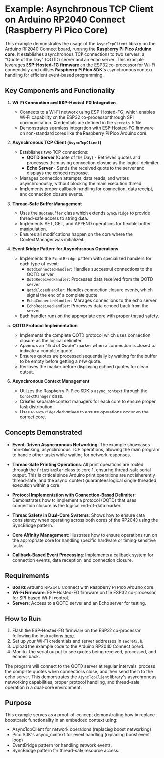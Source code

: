 Example: Asynchronous TCP Client on Arduino RP2040 Connect (Raspberry Pi Pico Core)
===================================================================================

This example demonstrates the usage of the `AsyncTcpClient` library on the Arduino RP2040 Connect board, running the **Raspberry Pi Pico Arduino core**. It establishes asynchronous TCP connections to two servers: a "Quote of the Day" (QOTD) server and an echo server. This example leverages **ESP-Hosted-FG firmware** on the ESP32 co-processor for Wi-Fi connectivity and utilises **Raspberry Pi Pico SDK**'s asynchronous context handling for efficient event-based programming.

Key Components and Functionality
--------------------------------

1.  **Wi-Fi Connection and ESP-Hosted-FG Integration**

    *   Connects to a Wi-Fi network using ESP-Hosted-FG, which enables Wi-Fi capability on the ESP32 co-processor through SPI communication. Credentials are defined in the `secrets.h` file.
    *   Demonstrates seamless integration with ESP-Hosted-FG firmware on non-standard cores like the Raspberry Pi Pico Arduino core.

2.  **Asynchronous TCP Client (`AsyncTcpClient`)**

    *   Establishes two TCP connections:
        *   **QOTD Server** (Quote of the Day) - Retrieves quotes and processes them using connection closure as the logical delimiter.
        *   **Echo Server** - Sends the received quote to the server and displays the echoed response.
    *   Manages connection attempts, data reads, and writes asynchronously, without blocking the main execution thread.
    *   Implements proper callback handling for connection, data receipt, and connection closure events.

3.  **Thread-Safe Buffer Management**

    *   Uses the `QuoteBuffer` class which extends `SyncBridge` to provide thread-safe access to string data.
    *   Implements SET, GET, and APPEND operations for flexible buffer manipulation.
    *   Ensures all modifications happen on the core where the ContextManager was initialized.

4.  **Event Bridge Pattern for Asynchronous Operations**

    *   Implements the `EventBridge` pattern with specialized handlers for each type of event:
        *   `QotdConnectedHandler`: Handles successful connections to the QOTD server
        *   `QotdReceivedHandler`: Processes data received from the QOTD server
        *   `QotdClosedHandler`: Handles connection closure events, which signal the end of a complete quote
        *   `EchoConnectedHandler`: Manages connections to the echo server
        *   `EchoReceivedHandler`: Processes data echoed back from the server
    *   Each handler runs on the appropriate core with proper thread safety.

5.  **QOTD Protocol Implementation**

    *   Implements the complete QOTD protocol which uses connection closure as the logical delimiter.
    *   Appends an "End of Quote" marker when a connection is closed to indicate a complete quote.
    *   Ensures quotes are processed sequentially by waiting for the buffer to be empty before getting a new quote.
    *   Removes the marker before displaying echoed quotes for clean output.

6.  **Asynchronous Context Management**

    *   Utilizes the Raspberry Pi Pico SDK's `async_context` through the `ContextManager` class.
    *   Creates separate context managers for each core to ensure proper task distribution.
    *   Uses `EventBridge` derivatives to ensure operations occur on the correct core.

Concepts Demonstrated
---------------------

*   **Event-Driven Asynchronous Networking**: The example showcases non-blocking, asynchronous TCP operations, allowing the main program to handle other tasks while waiting for network responses.

*   **Thread-Safe Printing Operations**: All print operations are routed through the `PrintHandler` class to core 1, ensuring thread-safe serial output. This is critical since Arduino print operations are not inherently thread-safe, and the async_context guarantees logical single-threaded execution within a core.

*   **Protocol Implementation with Connection-Based Delimiter**: Demonstrates how to implement a protocol (QOTD) that uses connection closure as the logical end-of-data marker.

*   **Thread Safety in Dual-Core Systems**: Shows how to ensure data consistency when operating across both cores of the RP2040 using the SyncBridge pattern.

*   **Core Affinity Management**: Illustrates how to ensure operations run on the appropriate core for handling specific hardware or timing-sensitive tasks.

*   **Callback-Based Event Processing**: Implements a callback system for connection events, data reception, and connection closure.

Requirements
------------

*   **Board**: Arduino RP2040 Connect with Raspberry Pi Pico Arduino core.
*   **Wi-Fi Firmware**: ESP-Hosted-FG firmware on the ESP32 co-processor, for SPI-based Wi-Fi control.
*   **Servers**: Access to a QOTD server and an Echo server for testing.

How to Run
----------

1.  Flash the ESP-Hosted-FG firmware on the ESP32 co-processor following the instructions [here](https://github.com/Networking-for-Arduino/ESPHost).
2.  Set up your Wi-Fi credentials and server addresses in `secrets.h`.
3.  Upload the example code to the Arduino RP2040 Connect board.
4.  Monitor the serial output to see quotes being received, processed, and echoed back.

The program will connect to the QOTD server at regular intervals, process the complete quotes when connections close, and then send them to the echo server. This demonstrates the `AsyncTcpClient` library's asynchronous networking capabilities, proper protocol handling, and thread-safe operation in a dual-core environment.

Purpose
-------
This example serves as a proof-of-concept demonstrating how to replace boost::asio functionality in an embedded context using:
- AsyncTcpClient for network operations (replacing boost networking)
- Pico SDK's async_context for event handling (replacing boost event loop)
- EventBridge pattern for handling network events.
- SyncBridge pattern for thread-safe resource access.
